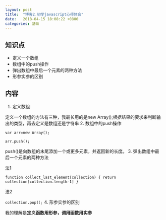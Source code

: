 ```yaml
---
layout: post
title:  "博客2.初学javascript心得体会"
date:   2018-04-15 18:08:22 +0800
categories: 基础
---
```

## 知识点
- 定义一个数组
- 数组中的push操作
- 弹出数组中最后一个元素的两种方法             
- 形参实参的区别
## 内容
 1. 定义数组

  定义一个数组的方法有三种，我最长用的是new Array();根据结果的要求来判断输出的类型，再去定义是数组还是字符串
 2. 数组中的push操作

 `var arr=new Array();`

 `arr.push();`

 push()是向数组的末尾添加一个或更多元素，并返回新的长度。
 3. 弹出数组中最后一个元素的两种方法  

 法1

 `function collect_last_element(collection) {
  return collection[collection.length-1]
}`

 法2

 `collection.pop();`
 4. 形参实参的区别

 我的理解是**定义函数用形参，调用函数用实参**
